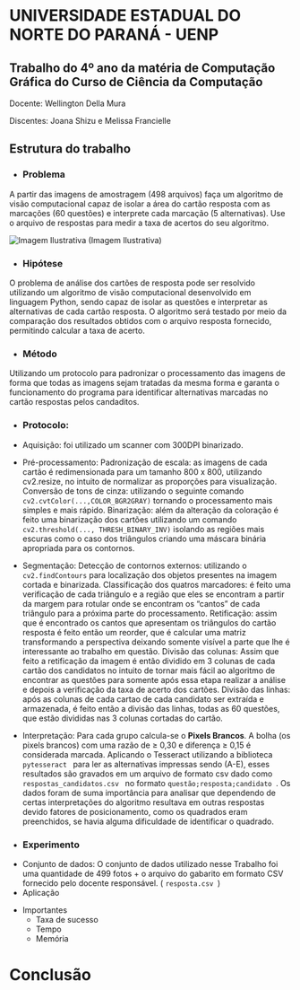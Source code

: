 # UNIVERSIDADE ESTADUAL DO NORTE DO PARANÁ - UENP 
## Trabalho do 4º ano da matéria de Computação Gráfica do Curso de Ciência da Computação 

Docente: Wellington Della Mura

Discentes: Joana Shizu e Melissa Francielle

## Estrutura do trabalho

* ### Problema
A partir das imagens de amostragem (498 arquivos) faça um algoritmo de visão computacional capaz de isolar a área do cartão resposta com as marcações (60 questões) e interprete cada marcação (5 alternativas).
Use o arquivo de respostas para medir a taxa de acertos do seu algoritmo.

   ![Imagem Ilustrativa](https://d23vy2bv3rsfba.cloudfront.net/listas/1_f5eaa519f168b122b06ae02e55401bee_5804.png)
                                   (Imagem Ilustrativa)
* ### Hipótese
O problema de análise dos cartões de resposta pode ser resolvido utilizando um algoritmo de visão computacional desenvolvido em linguagem Python, sendo capaz de isolar as questões e interpretar as alternativas de cada cartão resposta. O algoritmo será testado por meio da comparação dos resultados obtidos com o arquivo resposta fornecido, permitindo calcular a taxa de acerto. 

* ### Método
Utilizando um protocolo para padronizar o processamento das imagens de forma que todas as imagens sejam tratadas da mesma forma e garanta o funcionamento do programa para identificar alternativas marcadas no cartão respostas pelos candaditos.
  * ### Protocolo:
- Aquisição: foi utilizado um scanner com 300DPI binarizado.
  
- Pré-processamento:
Padronização de escala: as imagens de cada cartão é redimensionada para um tamanho 800 x 800, utilizando cv2.resize, no intuito de normalizar as proporções para visualização. 
Conversão de tons de cinza: utilizando o seguinte comando `cv2.cvtColor(...,COLOR_BGR2GRAY)` tornando o processamento mais simples e mais rápido. 
Binarização: além da alteração da coloração é feito uma binarização dos cartões utilizando um comando `cv2.threshold(..., THRESH_BINARY_INV)` isolando as regiões mais escuras como o caso dos triângulos criando uma máscara binária apropriada para os contornos.

- Segmentação:
Detecção de contornos externos: utilizando o `cv2.findContours` para localização dos objetos presentes na imagem cortada e binarizada. 
Classificação dos quatros marcadores: é feito uma verificação de cada triângulo e a região que eles se encontram a partir da margem para rotular onde se encontram os “cantos” de cada triângulo para a próxima parte do processamento.
Retificação: assim que é encontrado os cantos que apresentam os triângulos do cartão resposta é feito então um reorder, que é calcular uma matriz transformando a perspectiva deixando somente visível a parte que lhe é interessante ao trabalho em questão.
Divisão das colunas: Assim que feito a retificação da imagem é então dividido em 3 colunas de cada cartão dos candidatos no intuito de tornar mais fácil ao algoritmo de encontrar as questões para somente após essa etapa realizar a análise e depois a verificação da taxa de acerto dos cartões. 
Divisão das linhas: após as colunas de cada cartao de cada candidato ser extraída e armazenada, é feito então a divisão das linhas, todas as 60 questões, que estão divididas nas 3 colunas cortadas do cartão. 

- Interpretação:
  Para cada grupo calcula-se o **Pixels Brancos**. A bolha (os pixels brancos) com uma razão de ≥ 0,30 e diferença ≥ 0,15 é considerada marcada. Aplicando o Tesseract utilizando a biblioteca  `pytesseract ` para ler as alternativas impressas sendo (A-E), esses resultados são gravados em um arquivo de formato csv dado como  `respostas_candidatos.csv ` no formato  `questão;resposta;candidato `. Os dados foram de suma importância para analisar que dependendo de certas interpretações do algoritmo resultava em outras respostas devido fatores de posicionamento, como os quadrados eram preenchidos, se havia alguma dificuldade de identificar o quadrado.

* ### Experimento
- Conjunto de dados:
  O conjunto de dados utilizado nesse Trabalho foi uma quantidade de 499 fotos + o arquivo do gabarito em formato CSV fornecido pelo docente responsável. ( `resposta.csv `)
- Aplicação

* Importantes
  - Taxa de sucesso
  - Tempo
  - Memória

# Conclusão

